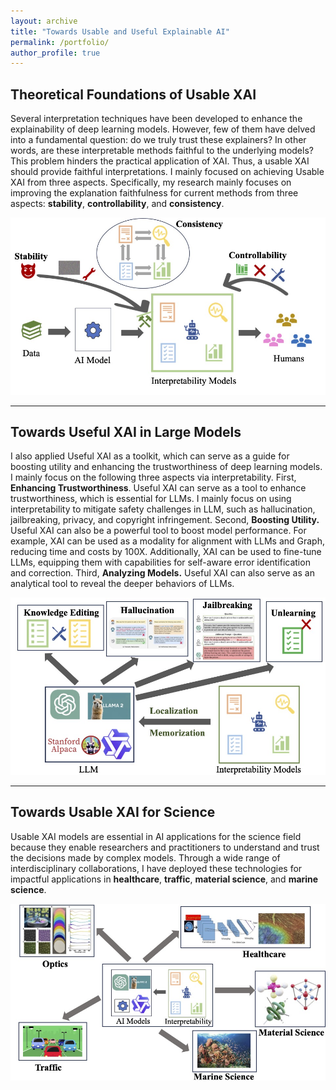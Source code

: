 ```yaml
---
layout: archive
title: "Towards Usable and Useful Explainable AI"
permalink: /portfolio/
author_profile: true
---
```



## Theoretical Foundations of Usable XAI
Several interpretation techniques have been developed to enhance the explainability of deep learning models. However, few of them have delved into a fundamental question: do we truly trust these explainers? In other words, are these interpretable methods faithful to the underlying models? This problem hinders the practical application of XAI. Thus, a usable XAI should provide faithful interpretations. I mainly focused on achieving Usable XAI from three aspects. Specifically, my research mainly focuses on improving the explanation faithfulness for current methods from three aspects: <b>stability</b>, <b>controllability</b>, and <b>consistency</b>.

<div align="center">
<img src='/images/framework1.jpg' width=600>
</div>

<hr />

## Towards Useful XAI in Large Models
I also applied Useful XAI as a toolkit, which can serve as a guide for boosting utility and enhancing the trustworthiness of deep learning models. I mainly focus on the following three aspects via interpretability. First, <b>Enhancing Trustworthiness</b>. Useful XAI can serve as a tool to enhance trustworthiness, which is essential for LLMs. I mainly focus on using interpretability to mitigate safety challenges in LLM, such as hallucination, jailbreaking, privacy, and copyright infringement. Second, <b>Boosting Utility.</b> Useful XAI can also be a powerful tool to boost model performance. For example, XAI can be used as a modality for alignment with LLMs and Graph, reducing time and costs by 100X. Additionally, XAI can be used to fine-tune LLMs, equipping them with capabilities for self-aware error identification and correction. Third, <b>Analyzing Models.</b> Useful XAI can also serve as an analytical tool to reveal the deeper behaviors of LLMs.

<div align="center">
<img src='/images/framework2.jpg' width=600>
</div>

<hr />

## Towards Usable XAI for Science
Usable XAI models are essential in AI applications for the science field because they enable researchers and practitioners to understand and trust the decisions made by complex models. Through a wide range of interdisciplinary collaborations, I have deployed these technologies for impactful applications in <b>healthcare</b>, <b>traffic</b>, <b>material science</b>, and <b>marine science</b>. 

<div align="center">
<img src='/images/framework3.jpg' width=600>
</div>
